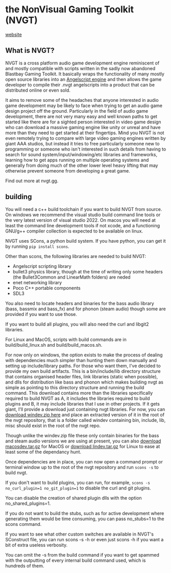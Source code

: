 # the NonVisual Gaming Toolkit (NVGT)
[website](https://nvgt.gg)

## What is NVGT?
NVGT is a cross platform audio game development engine reminiscent of and mostly compatible with scripts written in the sadly now abandoned Blastbay Gaming Toolkit. It basically wraps the functionality of many mostly open source libraries into an [Angelscript engine](https://www.angelcode.com/angelscript/) and then allows the game developer to compile their .nvgt angelscripts into a product that can be distributed online or even sold.

It aims to remove some of the headaches that anyone interested in audio game development may be likely to face when trying to get an audio game design project off the ground. Particularly in the field of audio game development, there are not very many easy and well known paths to get started like there are for a sighted person interested in video game design who can download a massive gaming engine like unity or unreal and have more than they need to get started at their fingertips. Mind you NVGT is not even remotely trying to compare with large video gaming engines written by giant AAA studios, but instead it tries to free particularly someone new to programming or someone who isn't interested in such details from having to search for sound system/input/windowing/etc libraries and frameworks, learning how to get apps running on multiple operating systems and generally from doing much of the other lower level heavy lifting that may otherwise prevent someone from developing a great game.

Find out more at nvgt.gg.

## building
You will need a c++ build toolchain if you want to build NVGT from source. On windows we recommend the visual studio build command line tools or the very latest version of visual studio 2022. On macos you will need at least the command line development tools if not xcode, and a functioning GNU/g++ compiler collection is expected to be available on linux.

NVGT uses SCons, a python build system. If you have python, you can get it by running `pip install scons`.

Other than scons, the following libraries are needed to build NVGT:
* Angelscript scripting library
* bullet3 physics library, though at the time of writing only some headers (the Bullet3Common and LinearMath folders) are neded
* enet networking library
* Poco C++ portable components
* SDL3

You also need to locate headers and binaries for the bass audio library (bass, bassmix and bass_fx) and for phonon (steam audio) though some are provided if you want to use those.

If you want to build all plugins, you will also need the curl and libgit2 libraries.

For Linux and MacOS, scripts with build commands are in build/build_linux.sh and build/build_macos.sh.

For now only on windows, the option exists to make the process of dealing with dependencies much simpler than hunting them down manually and setting up include/library paths. For those who want them, I've decided to provide my own build artifacts. This is a bin/include/lib directory structure that contains organised header files, link libraries (static when possible), and dlls for distribution like bass and phonon which makes building nvgt as simple as pointing to this directory structure and running the build command. This download contains more than the libraries specifically required to build NVGT as A, it includes the libraries required to build plugins and B, it may include libraries that I use in other projects. If it gets giant, I'll provide a download just containing nvgt libraries. For now, you can 
[download windev.zip here](https://nvgt.gg/windev.zip) and place an extracted version of it in the root of the nvgt repository, that is a folder called windev containing bin, include, lib, misc should exist in the root of the nvgt repo.

Though unlike the windev.zip file these only contain binaries for the bass and steam audio versions we are using at present, you can also [download macosdev.tar.gz](https://nvgt.gg/macosdev.tar.gz) for MacOS or [download lindev.tar.gz](https://nvgt.gg/lindev.tar.gz) for Linux to ease at least some of the dependancy hunt.

Once dependencies are in place, you can now open a command prompt or terminal window up to the root of the nvgt repository and run `scons -s` to build nvgt.

If you don't want to build plugins, you can run, for example, `scons -s no_curl_plugin=1 no_git_plugin=1` to disable the curl and git plugins.

You can disable the creation of shared plugin dlls with the option no_shared_plugins=1.

If you do not want to build the stubs, such as for active development where generating them would be time consuming, you can pass no_stubs=1 to the scons command.

If you want to see what other custom switches are available in NVGT's SConstruct file, you can run scons -s -h or even just scons -h if you want a bit of extra useless verbosity.

You can omit the -s from the build command if you want to get spammed with the outputting of every internal build command used, which is hundreds of them.

